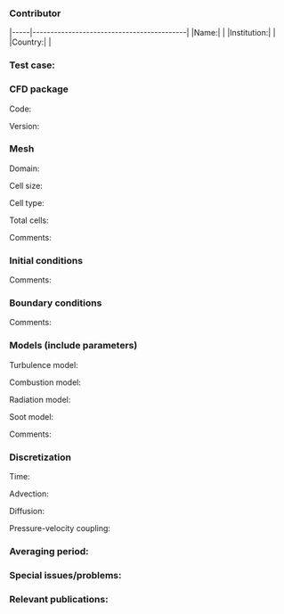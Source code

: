 ### Contributor
|-----|-------------------------------------------|
|Name:|            |
|Institution:|     |
|Country:|         |

### Test case:

### CFD package
Code:

Version:

### Mesh
Domain:

Cell size:

Cell type:

Total cells:

Comments:

### Initial conditions
Comments:

### Boundary conditions
Comments:

### Models (include parameters)
Turbulence model:

Combustion model:

Radiation model:

Soot model:

Comments:

### Discretization
Time:

Advection:

Diffusion:

Pressure-velocity coupling:

### Averaging period:

### Special issues/problems:

### Relevant publications:
 
